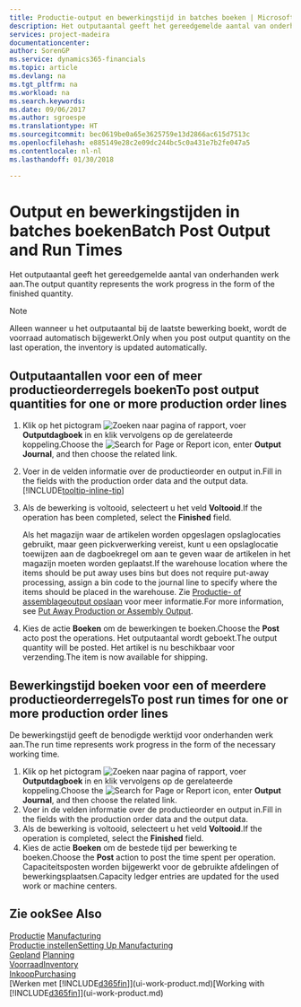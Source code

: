 ```yaml
---
title: Productie-output en bewerkingstijd in batches boeken | Microsoft Docs
description: Het outputaantal geeft het gereedgemelde aantal van onderhanden werk aan.
services: project-madeira
documentationcenter: 
author: SorenGP
ms.service: dynamics365-financials
ms.topic: article
ms.devlang: na
ms.tgt_pltfrm: na
ms.workload: na
ms.search.keywords: 
ms.date: 09/06/2017
ms.author: sgroespe
ms.translationtype: HT
ms.sourcegitcommit: bec0619be0a65e3625759e13d2866ac615d7513c
ms.openlocfilehash: e885149e28c2e09dc244bc5c0a431e7b2fe047a5
ms.contentlocale: nl-nl
ms.lasthandoff: 01/30/2018

---
```

# <a name="batch-post-output-and-run-times"></a><span data-ttu-id="9b348-103">Output en bewerkingstijden in batches boeken</span><span class="sxs-lookup"><span data-stu-id="9b348-103">Batch Post Output and Run Times</span></span>
<span data-ttu-id="9b348-104">Het outputaantal geeft het gereedgemelde aantal van onderhanden werk aan.</span><span class="sxs-lookup"><span data-stu-id="9b348-104">The output quantity represents the work progress in the form of the finished quantity.</span></span>  

> [!NOTE]
> <span data-ttu-id="9b348-105">Alleen wanneer u het outputaantal bij de laatste bewerking boekt, wordt de voorraad automatisch bijgewerkt.</span><span class="sxs-lookup"><span data-stu-id="9b348-105">Only when you post output quantity on the last operation, the inventory is updated automatically.</span></span>  

## <a name="to-post-output-quantities-for-one-or-more-production-order-lines"></a><span data-ttu-id="9b348-106">Outputaantallen voor een of meer productieorderregels boeken</span><span class="sxs-lookup"><span data-stu-id="9b348-106">To post output quantities for one or more production order lines</span></span>
1. <span data-ttu-id="9b348-107">Klik op het pictogram ![Zoeken naar pagina of rapport](media/ui-search/search_small.png "pictogram Zoeken naar pagina of rapport"), voer **Outputdagboek** in en klik vervolgens op de gerelateerde koppeling.</span><span class="sxs-lookup"><span data-stu-id="9b348-107">Choose the ![Search for Page or Report](media/ui-search/search_small.png "Search for Page or Report icon") icon, enter **Output Journal**, and then choose the related link.</span></span>  
2. <span data-ttu-id="9b348-108">Voer in de velden informatie over de productieorder en output in.</span><span class="sxs-lookup"><span data-stu-id="9b348-108">Fill in the fields with the production order data and the output data.</span></span> [!INCLUDE[tooltip-inline-tip](includes/tooltip-inline-tip_md.md)]
3. <span data-ttu-id="9b348-109">Als de bewerking is voltooid, selecteert u het veld **Voltooid**.</span><span class="sxs-lookup"><span data-stu-id="9b348-109">If the operation has been completed, select the **Finished** field.</span></span>  

    <span data-ttu-id="9b348-110">Als het magazijn waar de artikelen worden opgeslagen opslaglocaties gebruikt, maar geen pickverwerking vereist, kunt u  een opslaglocatie toewijzen aan de dagboekregel om aan te geven waar de artikelen in het magazijn moeten worden geplaatst.</span><span class="sxs-lookup"><span data-stu-id="9b348-110">If the warehouse location where the items should be put away uses bins but does not require put-away processing,  assign a bin code to the journal line to specify where the items should be placed in the warehouse.</span></span> <span data-ttu-id="9b348-111">Zie [Productie- of assemblageoutput opslaan](warehouse-how-to-put-away-production-output.md) voor meer informatie.</span><span class="sxs-lookup"><span data-stu-id="9b348-111">For more information, see [Put Away Production or Assembly Output](warehouse-how-to-put-away-production-output.md).</span></span>  

4. <span data-ttu-id="9b348-112">Kies de actie **Boeken** om de bewerkingen te boeken.</span><span class="sxs-lookup"><span data-stu-id="9b348-112">Choose the **Post** acto post the operations.</span></span> <span data-ttu-id="9b348-113">Het outputaantal wordt geboekt.</span><span class="sxs-lookup"><span data-stu-id="9b348-113">The output quantity will be posted.</span></span> <span data-ttu-id="9b348-114">Het artikel is nu beschikbaar voor verzending.</span><span class="sxs-lookup"><span data-stu-id="9b348-114">The item is now available for shipping.</span></span>  

## <a name="to-post-run-times-for-one-or-more-production-order-lines"></a><span data-ttu-id="9b348-115">Bewerkingstijd boeken voor een of meerdere productieorderregels</span><span class="sxs-lookup"><span data-stu-id="9b348-115">To post run times for one or more production order lines</span></span>
<span data-ttu-id="9b348-116">De bewerkingstijd geeft de benodigde werktijd voor onderhanden werk aan.</span><span class="sxs-lookup"><span data-stu-id="9b348-116">The run time represents work progress in the form of the necessary working time.</span></span>    

1.  <span data-ttu-id="9b348-117">Klik op het pictogram ![Zoeken naar pagina of rapport](media/ui-search/search_small.png "pictogram Zoeken naar pagina of rapport"), voer **Outputdagboek** in en klik vervolgens op de gerelateerde koppeling.</span><span class="sxs-lookup"><span data-stu-id="9b348-117">Choose the ![Search for Page or Report](media/ui-search/search_small.png "Search for Page or Report icon") icon, enter **Output Journal**, and then choose the related link.</span></span>  
2. <span data-ttu-id="9b348-118">Voer in de velden informatie over de productieorder en output in.</span><span class="sxs-lookup"><span data-stu-id="9b348-118">Fill in the fields with the production order data and the output data.</span></span>  
3.  <span data-ttu-id="9b348-119">Als de bewerking is voltooid, selecteert u het veld **Voltooid**.</span><span class="sxs-lookup"><span data-stu-id="9b348-119">If the operation is completed, select the **Finished** field.</span></span>  
4. <span data-ttu-id="9b348-120">Kies de actie **Boeken** om de bestede tijd per bewerking te boeken.</span><span class="sxs-lookup"><span data-stu-id="9b348-120">Choose the **Post** action to post the time spent per operation.</span></span> <span data-ttu-id="9b348-121">Capaciteitsposten worden bijgewerkt voor de gebruikte afdelingen of bewerkingsplaatsen.</span><span class="sxs-lookup"><span data-stu-id="9b348-121">Capacity ledger entries are updated for the used work or machine centers.</span></span>

## <a name="see-also"></a><span data-ttu-id="9b348-122">Zie ook</span><span class="sxs-lookup"><span data-stu-id="9b348-122">See Also</span></span>  
<span data-ttu-id="9b348-123">[Productie](production-manage-manufacturing.md)  </span><span class="sxs-lookup"><span data-stu-id="9b348-123">[Manufacturing](production-manage-manufacturing.md)  </span></span>  
[<span data-ttu-id="9b348-124">Productie instellen</span><span class="sxs-lookup"><span data-stu-id="9b348-124">Setting Up Manufacturing</span></span>](production-configure-production-processes.md)  
<span data-ttu-id="9b348-125">[Gepland](production-planning.md)    </span><span class="sxs-lookup"><span data-stu-id="9b348-125">[Planning](production-planning.md)    </span></span>  
[<span data-ttu-id="9b348-126">Voorraad</span><span class="sxs-lookup"><span data-stu-id="9b348-126">Inventory</span></span>](inventory-manage-inventory.md)  
[<span data-ttu-id="9b348-127">Inkoop</span><span class="sxs-lookup"><span data-stu-id="9b348-127">Purchasing</span></span>](purchasing-manage-purchasing.md)  
<span data-ttu-id="9b348-128">[Werken met [!INCLUDE[d365fin](includes/d365fin_md.md)]](ui-work-product.md)</span><span class="sxs-lookup"><span data-stu-id="9b348-128">[Working with [!INCLUDE[d365fin](includes/d365fin_md.md)]](ui-work-product.md)</span></span>

